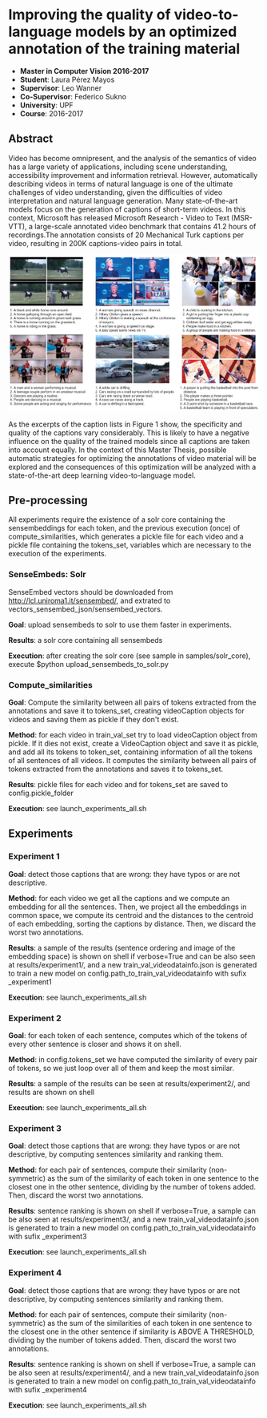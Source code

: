 # Improving the quality of video-to-language models by an optimized annotation of the training material 

* **Master in Computer Vision 2016-2017**
* **Student**: Laura Pérez Mayos
* **Supervisor**: Leo Wanner
* **Co-Supervisor**: Federico Sukno
* **University**: UPF
* **Course**: 2016-2017

## Abstract
 
Video has become omnipresent, and the analysis of the semantics of video has a large variety of applications, including scene understanding, accessibility improvement and information retrieval.  However, automatically describing  videos  in terms of natural  language  is  one  of  the  ultimate challenges of video understanding, given the difficulties of video interpretation and natural language generation. Many state-of-the-art models focus on the generation of captions of short-term videos. In this context, Microsoft has released Microsoft Research - Video to Text (MSR-VTT), a large-scale annotated video benchmark that contains 41.2 hours of recordings.The annotation consists of 20 Mechanical Turk captions per video, resulting in 200K captions-video pairs in total.

![alt text](https://raw.githubusercontent.com/lpmayos/mcv_thesis/master/samples/video_frames.png "MSR-VTT Examples: video frames and annotated sentences")

As the excerpts of the caption lists in Figure 1 show, the specificity and quality of the captions vary considerably. This is likely to have a negative influence on the quality of the trained models since all captions are taken into account equally. In the context of this Master Thesis, possible automatic strategies for optimizing the annotations of video material will be explored and the consequences of this optimization will be analyzed with a state-of-the-art deep learning video-to-language model.


## Pre-processing

All experiments require the existence of a solr core containing the sensembeddings for each token, and the previous execution (once) of compute_similarities, which generates a pickle file for each video and a pickle file containing the tokens_set, variables which are necessary to the execution of the experiments.


### SenseEmbeds: Solr

SenseEmbed vectors should be downloaded from http://lcl.uniroma1.it/sensembed/, and extrated to vectors_sensembed_json/sensembed_vectors.

**Goal**: upload sensembeds to solr to use them faster in experiments.

**Results**: a solr core containing all sensembeds

**Execution**: after creating the solr core (see sample in samples/solr_core), execute $python upload_sensembeds_to_solr.py



### Compute_similarities

**Goal**: Compute the similarity between all pairs of tokens extracted from the annotations and save it to tokens_set, creating videoCaption objects for videos and saving them as pickle if they don't exist.

**Method**: for each video in train_val_set try to load videoCaption object from pickle. If it dies not exist, create a VideoCaption object and save it as pickle, and add all its tokens to token_set, containing information of all the tokens of all sentences of all videos. It computes the similarity between all pairs of tokens extracted from the annotations and saves it to tokens_set.

**Results**: pickle files for each video and for tokens_set are saved to config.pickle_folder

**Execution**: see launch_experiments_all.sh


## Experiments


### Experiment 1

**Goal**: detect those captions that are wrong: they have typos or are not descriptive.

**Method**: for each video we get all the captions and we compute an embedding for all the sentences. Then, we project all the embeddings in common space, we compute its centroid and the distances to the centroid of each embedding, sorting the captions by distance. Then, we discard the worst two annotations.

**Results**: a sample of the results (sentence ordering and image of the embedding space) is shown on shell if verbose=True and can be also seen at results/experiment1/, and a new train_val_videodatainfo.json is generated to train a new model on config.path_to_train_val_videodatainfo with sufix _experiment1

**Execution**: see launch_experiments_all.sh


### Experiment 2

**Goal**: for each token of each sentence, computes which of the tokens of every other sentence is closer and shows it on shell.

**Method**: in config.tokens_set we have computed the similarity of every pair of tokens, so we just loop over all of them and keep the most similar.

**Results**: a sample of the results can be seen at results/experiment2/, and results are shown on shell

**Execution**: see launch_experiments_all.sh


### Experiment 3

**Goal**: detect those captions that are wrong: they have typos or are not descriptive, by computing sentences similarity and ranking them.

**Method**: for each pair of sentences, compute their similarity (non-symmetric) as the sum of the similarity of each token in one sentence to the closest one in the other sentence, dividing by the number of tokens added. Then, discard the worst two annotations.

**Results**: sentence ranking is shown on shell if verbose=True, a sample can be also seen at results/experiment3/, and a new train_val_videodatainfo.json is generated to train a new model on config.path_to_train_val_videodatainfo with sufix _experiment3

**Execution**: see launch_experiments_all.sh


### Experiment 4

**Goal**: detect those captions that are wrong: they have typos or are not descriptive, by computing sentences similarity and ranking them.

**Method**: for each pair of sentences, compute their similarity (non-symmetric) as the sum of the similarities of each token in one sentence to the closest one in the other sentence if similarity is ABOVE A THRESHOLD, dividing by the number of tokens added. Then, discard the worst two annotations.

**Results**: sentence ranking is shown on shell if verbose=True, a sample can be also seen at results/experiment4/, and a new train_val_videodatainfo.json is generated to train a new model on config.path_to_train_val_videodatainfo with sufix _experiment4

**Execution**: see launch_experiments_all.sh
